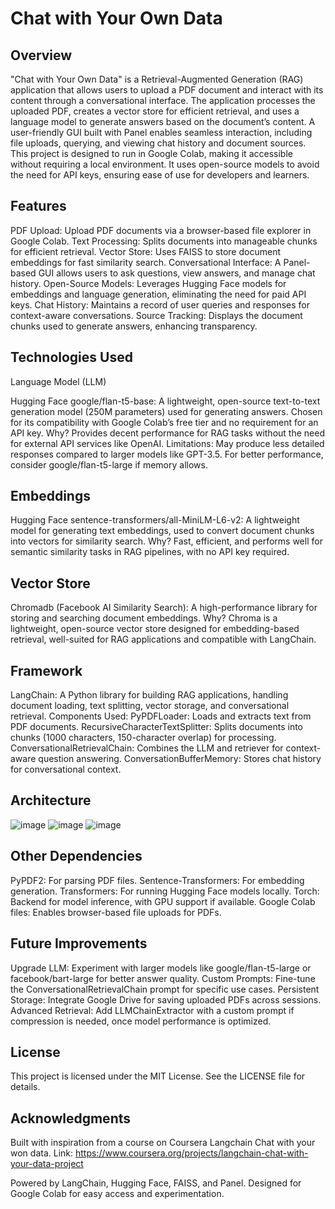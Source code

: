 # Chat with Your Own Data
## Overview
"Chat with Your Own Data" is a Retrieval-Augmented Generation (RAG) application that allows users to upload a PDF document and interact with its content through a conversational interface. The application processes the uploaded PDF, creates a vector store for efficient retrieval, and uses a language model to generate answers based on the document’s content. A user-friendly GUI built with Panel enables seamless interaction, including file uploads, querying, and viewing chat history and document sources.
This project is designed to run in Google Colab, making it accessible without requiring a local environment. It uses open-source models to avoid the need for API keys, ensuring ease of use for developers and learners.
## Features

PDF Upload: Upload PDF documents via a browser-based file explorer in Google Colab.
Text Processing: Splits documents into manageable chunks for efficient retrieval.
Vector Store: Uses FAISS to store document embeddings for fast similarity search.
Conversational Interface: A Panel-based GUI allows users to ask questions, view answers, and manage chat history.
Open-Source Models: Leverages Hugging Face models for embeddings and language generation, eliminating the need for paid API keys.
Chat History: Maintains a record of user queries and responses for context-aware conversations.
Source Tracking: Displays the document chunks used to generate answers, enhancing transparency.

## Technologies Used
Language Model (LLM)

Hugging Face google/flan-t5-base: A lightweight, open-source text-to-text generation model (250M parameters) used for generating answers. Chosen for its compatibility with Google Colab’s free tier and no requirement for an API key.
Why? Provides decent performance for RAG tasks without the need for external API services like OpenAI.
Limitations: May produce less detailed responses compared to larger models like GPT-3.5. For better performance, consider google/flan-t5-large if memory allows.

## Embeddings

Hugging Face sentence-transformers/all-MiniLM-L6-v2: A lightweight model for generating text embeddings, used to convert document chunks into vectors for similarity search.
Why? Fast, efficient, and performs well for semantic similarity tasks in RAG pipelines, with no API key required.


## Vector Store

Chromadb (Facebook AI Similarity Search): A high-performance library for storing and searching document embeddings.
Why? Chroma is a lightweight, open-source vector store designed for embedding-based retrieval, well-suited for RAG applications and compatible with LangChain.


## Framework

LangChain: A Python library for building RAG applications, handling document loading, text splitting, vector storage, and conversational retrieval.
Components Used:
PyPDFLoader: Loads and extracts text from PDF documents.
RecursiveCharacterTextSplitter: Splits documents into chunks (1000 characters, 150-character overlap) for processing.
ConversationalRetrievalChain: Combines the LLM and retriever for context-aware question answering.
ConversationBufferMemory: Stores chat history for conversational context.

## Architecture
![image](https://github.com/user-attachments/assets/d5d26486-285b-4761-9d9d-5b080ef10f6c)
![image](https://github.com/user-attachments/assets/be19755c-b3c7-40bf-9f84-b9e1bf1e004e)
![image](https://github.com/user-attachments/assets/18354702-84ab-4581-a618-a7c7a0597a29)

## Other Dependencies

PyPDF2: For parsing PDF files.
Sentence-Transformers: For embedding generation.
Transformers: For running Hugging Face models locally.
Torch: Backend for model inference, with GPU support if available.
Google Colab files: Enables browser-based file uploads for PDFs.

## Future Improvements

Upgrade LLM: Experiment with larger models like google/flan-t5-large or facebook/bart-large for better answer quality.
Custom Prompts: Fine-tune the ConversationalRetrievalChain prompt for specific use cases.
Persistent Storage: Integrate Google Drive for saving uploaded PDFs across sessions.
Advanced Retrieval: Add LLMChainExtractor with a custom prompt if compression is needed, once model performance is optimized.

## License
This project is licensed under the MIT License. See the LICENSE file for details.
## Acknowledgments

Built with inspiration from a course on Coursera Langchain Chat with your won data.
Link: https://www.coursera.org/projects/langchain-chat-with-your-data-project

Powered by LangChain, Hugging Face, FAISS, and Panel.
Designed for Google Colab for easy access and experimentation.


